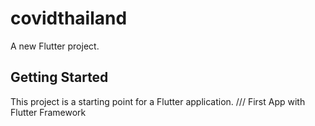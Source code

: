 # covidthailand

A new Flutter project.

## Getting Started

This project is a starting point for a Flutter application.
/// First App with Flutter Framework
